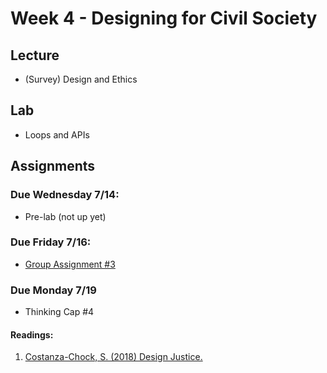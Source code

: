 # Week 4 - Designing for Civil Society

## Lecture
- (Survey) Design and Ethics
<!-- - (./Materials/AA191_S_W6_Lecture_6.pdf) -->

## Lab
-  Loops and APIs

## Assignments

### Due Wednesday 7/14:
- Pre-lab (not up yet)
### Due Friday 7/16:
- [Group Assignment #3](./Materials/group_assignment.md)

### Due Monday 7/19
- Thinking Cap #4
#### Readings:
1. [Costanza-Chock, S. (2018) Design Justice.](./Materials/Design_Justice.pdf)

